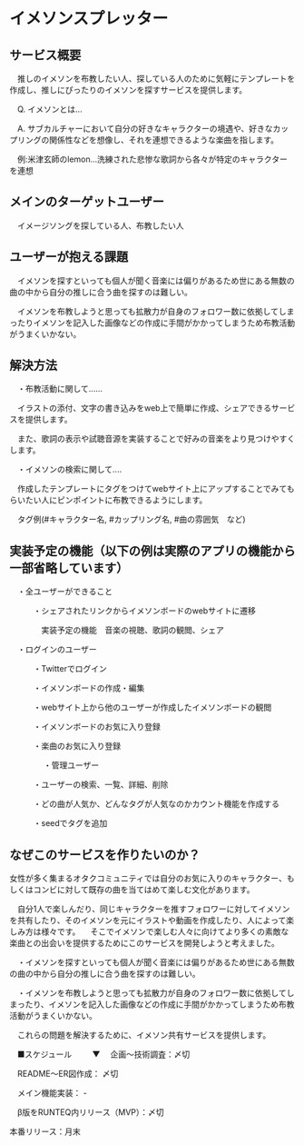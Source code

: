 # イメソンスプレッター

## サービス概要
　推しのイメソンを布教したい人、探している人のために気軽にテンプレートを作成し、推しにぴったりのイメソンを探すサービスを提供します。

　Q. イメソンとは...

　A. サブカルチャーにおいて自分の好きなキャラクターの境遇や、好きなカップリングの関係性などを想像し、それを連想できるような楽曲を指します。

　例:米津玄師のlemon...洗練された悲惨な歌詞から各々が特定のキャラクターを連想

## メインのターゲットユーザー
　イメージソングを探している人、布教したい人
　
## ユーザーが抱える課題
　イメソンを探すといっても個人が聞く音楽には偏りがあるため世にある無数の曲の中から自分の推しに合う曲を探すのは難しい。

　イメソンを布教しようと思っても拡散力が自身のフォロワー数に依拠してしまったりイメソンを記入した画像などの作成に手間がかかってしまうため布教活動がうまくいかない。

## 解決方法
　・布教活動に関して......

　イラストの添付、文字の書き込みをweb上で簡単に作成、シェアできるサービスを提供します。

　また、歌詞の表示や試聴音源を実装することで好みの音楽をより見つけやすくします。

　・イメソンの検索に関して....

　作成したテンプレートにタグをつけてwebサイト上にアップすることでみてもらいたい人にピンポイントに布教できるようにします。

　タグ例(#キャラクター名, #カップリング名, #曲の雰囲気　など)

## 実装予定の機能（以下の例は実際のアプリの機能から一部省略しています）
　・全ユーザーができること

　　　・シェアされたリンクからイメソンボードのwebサイトに遷移

　　　　実装予定の機能　音楽の視聴、歌詞の観閲、シェア

　・ログインのユーザー

　　　・Twitterでログイン

　　　・イメソンボードの作成・編集

　　　・webサイト上から他のユーザーが作成したイメソンボードの観閲

　　　・イメソンボードのお気に入り登録

　　　・楽曲のお気に入り登録

　　　
　・管理ユーザー

　　　・ユーザーの検索、一覧、詳細、削除

　　　・どの曲が人気か、どんなタグが人気なのかカウント機能を作成する

　　　・seedでタグを追加

## なぜこのサービスを作りたいのか？
  女性が多く集まるオタクコミュニティでは自分のお気に入りのキャラクター、もしくはコンビに対して既存の曲を当てはめて楽しむ文化があります。

　自分1人で楽しんだり、同じキャラクターを推すフォロワーに対してイメソンを共有したり、そのイメソンを元にイラストや動画を作成したり、人によって楽しみ方は様々です。
　そこでイメソンで楽しむ人々に向けてより多くの素敵な楽曲との出会いを提供するためにこのサービスを開発しようと考えました。

　・イメソンを探すといっても個人が聞く音楽には偏りがあるため世にある無数の曲の中から自分の推しに合う曲を探すのは難しい。

　・イメソンを布教しようと思っても拡散力が自身のフォロワー数に依拠してしまったり、イメソンを記入した画像などの作成に手間がかかってしまうため布教活動がうまくいかない。

　これらの問題を解決するために、イメソン共有サービスを提供します。
　

　■スケジュール
　
　▼
　企画〜技術調査：〆切

　README〜ER図作成： 〆切

　メイン機能実装： - 

　β版をRUNTEQ内リリース（MVP）：〆切

  本番リリース：月末

